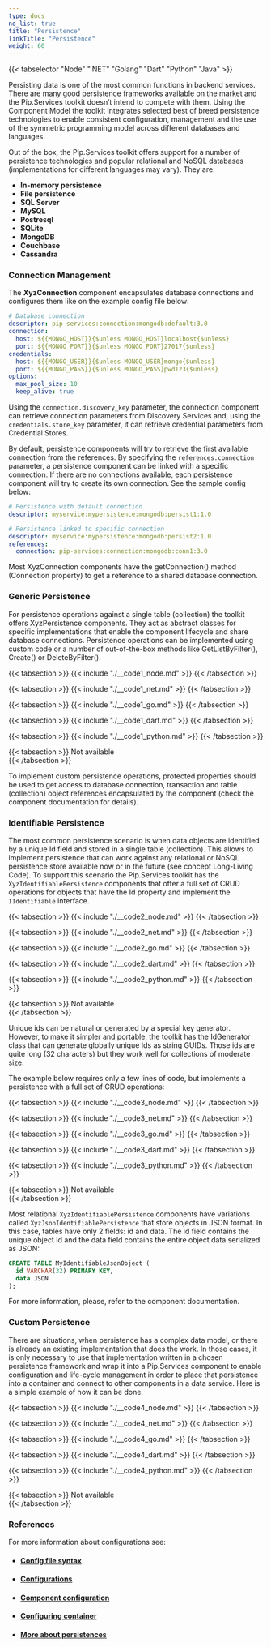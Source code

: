 ```yaml
---
type: docs
no_list: true
title: "Persistence"
linkTitle: "Persistence"
weight: 60   
---
```


{{< tabselector "Node" ".NET" "Golang" "Dart" "Python" "Java" >}}

Persisting data is one of the most common functions in backend services. There are many good persistence frameworks available on the market and the Pip.Services toolkit doesn’t intend to compete with them. Using the Component Model the toolkit integrates selected best of breed persistence technologies to enable consistent configuration, management and the use of the symmetric programming model across different databases and languages.


Out of the box, the Pip.Services toolkit offers support for a number of persistence technologies and popular relational and NoSQL databases (implementations for different languages may vary). They are:

- **In-memory persistence**
- **File persistence**
- **SQL Server**
- **MySQL**
- **Postresql**
- **SQLite**
- **MongoDB**
- **Couchbase**
- **Cassandra**

### Connection Management

The **XyzConnection** component encapsulates database connections and configures them like on the example config file below:

```yml
# Database connection
descriptor: pip-services:connection:mongodb:default:3.0
connection:
  host: ${{MONGO_HOST}}{$unless MONGO_HOST}localhost{$unless}
  port: ${{MONGO_PORT}}{$unless MONGO_PORT}27017{$unless}
credentials:
  host: ${{MONGO_USER}}{$unless MONGO_USER}mongo{$unless}
  port: ${{MONGO_PASS}}{$unless MONGO_PASS}pwd123{$unless}
options:
  max_pool_size: 10
  keep_alive: true
```

Using the `connection.discovery_key` parameter, the connection component can retrieve connection parameters from Discovery Services and, using the `credentials.store_key` parameter, it can retrieve credential parameters from Credential Stores.


By default, persistence components will try to retrieve the first available connection from the references. By specifying the `references.connection` parameter, a persistence component can be linked with a specific connection. If there are no connections available, each persistence component will try to create its own connection. See the sample config below:

```yml
# Persistence with default connection
descriptor: myservice:mypersistence:mongodb:persist1:1.0

# Persistence linked to specific connection
descriptor: myservice:mypersistence:mongodb:persist2:1.0
references:
  connection: pip-services:connection:mongodb:conn1:3.0
```

Most XyzConnection components have the getConnection() method (Connection property) to get a reference to a shared database connection.

### Generic Persistence

For persistence operations against a single table (collection) the toolkit offers XyzPersistence components. They act as abstract classes for specific implementations that enable the component lifecycle and share database connections. Persistence operations can be implemented using custom code or a number of out-of-the-box methods like GetListByFilter(), Create() or DeleteByFilter().

{{< tabsection >}}
  {{< include "./__code1_node.md" >}}
{{< /tabsection >}}

{{< tabsection >}}
  {{< include "./__code1_net.md" >}}
{{< /tabsection >}}

{{< tabsection >}}
  {{< include "./__code1_go.md" >}}
{{< /tabsection >}}

{{< tabsection >}}
  {{< include "./__code1_dart.md" >}}
{{< /tabsection >}}

{{< tabsection >}}
  {{< include "./__code1_python.md" >}}
{{< /tabsection >}}

{{< tabsection >}}
  Not available  
{{< /tabsection >}}

To implement custom persistence operations, protected properties should be used to get access to database connection, transaction and table (collection) object references encapsulated by the component (check the component documentation for details).

### Identifiable Persistence

The most common persistence scenario is when data objects are identified by a unique Id field and stored in a single table (collection). This allows to implement persistence that can work against any relational or NoSQL persistence store available now or in the future (see concept Long-Living Code). To support this scenario the Pip.Services toolkit has the `XyzIdentifiablePersistence` components that offer a full set of CRUD operations for objects that have the Id property and implement the `IIdentifiable` interface.

{{< tabsection >}}
  {{< include "./__code2_node.md" >}}
{{< /tabsection >}}

{{< tabsection >}}
  {{< include "./__code2_net.md" >}}
{{< /tabsection >}}

{{< tabsection >}}
  {{< include "./__code2_go.md" >}}
{{< /tabsection >}}

{{< tabsection >}}
  {{< include "./__code2_dart.md" >}}
{{< /tabsection >}}

{{< tabsection >}}
  {{< include "./__code2_python.md" >}}
{{< /tabsection >}}

{{< tabsection >}}
  Not available  
{{< /tabsection >}}


Unique ids can be natural or generated by a special key generator. However, to make it simpler and portable, the toolkit has the IdGenerator class that can generate globally unique Ids as string GUIDs. Those ids are quite long (32 characters) but they work well for collections of moderate size.

The example below requires only a few lines of code, but implements a persistence with a full set of CRUD operations:

{{< tabsection >}}
  {{< include "./__code3_node.md" >}}
{{< /tabsection >}}

{{< tabsection >}}
  {{< include "./__code3_net.md" >}}
{{< /tabsection >}}

{{< tabsection >}}
  {{< include "./__code3_go.md" >}}
{{< /tabsection >}}

{{< tabsection >}}
  {{< include "./__code3_dart.md" >}}
{{< /tabsection >}}

{{< tabsection >}}
  {{< include "./__code3_python.md" >}}
{{< /tabsection >}}

{{< tabsection >}}
  Not available  
{{< /tabsection >}}

Most relational `XyzIdentifiablePersistence` components have variations called `XyzJsonIdentifiablePersistence` that store objects in JSON format. In this case, tables have only 2 fields: id and data. The id field contains the unique object Id and the data field contains the entire object data serialized as JSON:

```sql
CREATE TABLE MyIdentifiableJsonObject (
  id VARCHAR(32) PRIMARY KEY,
  data JSON
);
```

For more information, please, refer to the component documentation.

### Custom Persistence

There are situations, when persistence has a complex data model, or there is already an existing implementation that does the work. In those cases, it is only necessary to use that implementation written in a chosen persistence framework and wrap it into a Pip.Services component to enable configuration and life-cycle management in order to place that persistence into a container and connect to other components in a data service. Here is a simple example of how it can be done.


{{< tabsection >}}
  {{< include "./__code4_node.md" >}}
{{< /tabsection >}}

{{< tabsection >}}
  {{< include "./__code4_net.md" >}}
{{< /tabsection >}}

{{< tabsection >}}
  {{< include "./__code4_go.md" >}}
{{< /tabsection >}}

{{< tabsection >}}
  {{< include "./__code4_dart.md" >}}
{{< /tabsection >}}

{{< tabsection >}}
  {{< include "./__code4_python.md" >}}
{{< /tabsection >}}

{{< tabsection >}}
  Not available  
{{< /tabsection >}}

### References

For more information about configurations see:
- #### [Config file syntax](../../configuration/config_file_syntax)
- #### [Configurations](../../configuration/configurations)
- #### [Component configuration](../../configuration/component_configuration)
- #### [Configuring container](../../../getting_started/tutorials/data_microservice/step6)
- #### [More about persistences](../../persistences)
